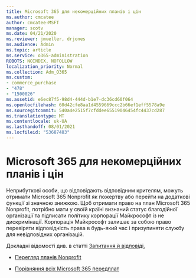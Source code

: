 ```yaml
---
title: Microsoft 365 для некомерційних планів і цін
ms.author: cmcatee
author: cmcatee-MSFT
manager: scotv
ms.date: 04/21/2020
ms.reviewer: jmueller, drjones
ms.audience: Admin
ms.topic: article
ms.service: o365-administration
ROBOTS: NOINDEX, NOFOLLOW
localization_priority: Normal
ms.collection: Adm_O365
ms.custom:
- commerce_purchase
- "478"
- "1500026"
ms.assetid: e6ec87f5-98d4-444d-b1e7-dc36cd60f064
ms.openlocfilehash: 60d42cfe8aa1d4559669ccc2b66ef1eff5578a9e
ms.sourcegitcommit: 540a4e2515f7cfddee65519046454fc4437cd287
ms.translationtype: MT
ms.contentlocale: uk-UA
ms.lasthandoff: 08/01/2021
ms.locfileid: "53687483"
---
```

# <a name="microsoft-365-for-nonprofit-plans-and-pricing"></a>Microsoft 365 для некомерційних планів і цін

Неприбуткові особи, що відповідають відповідним крителям, можуть отримати Microsoft 365 Nonprofit як пожертву або перейти на додаткові функції зі значною знижкою. Щоб отримати право на план Microsoft 365 Nonprofit, потрібно [](https://go.microsoft.com/fwlink/p/?LinkID=330253) мати у своїй країні визнаний статус благодійної організації та підписати політику корпорації Майкрософт із не дискримінації. Корпорація Майкрософт залишає за собою право перевіряти відповідність права в будь-який час і призупиняти службу для невідповідних організацій.
  
Докладні відомості див. в статті [Запитання й відповіді.](https://products.office.com/nonprofit/office-365-nonprofit)
  
- [Перегляд планів Nonprofit](https://products.office.com/nonprofit/office-365-nonprofit-plans-and-pricing?tab=1)

- [Порівняння всіх Microsoft 365 передплат](https://products.office.com/business/compare-more-office-365-for-business-plans)